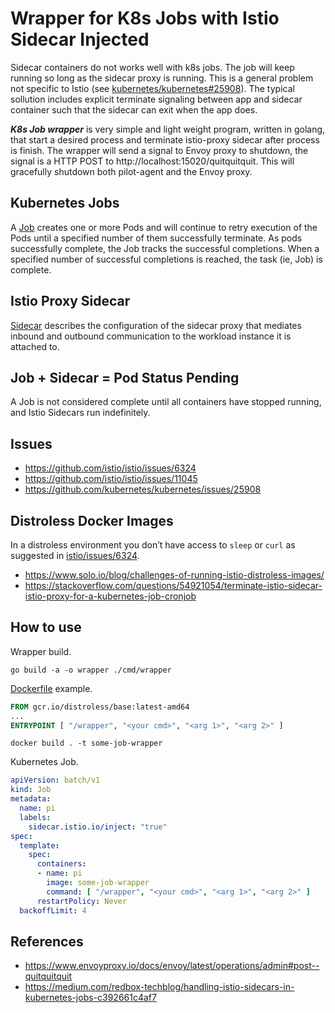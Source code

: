 # Wrapper for K8s Jobs with Istio Sidecar Injected

Sidecar containers do not works well with k8s jobs. The job will keep running so long as the sidecar proxy is running. This is a general problem not specific to Istio (see [kubernetes/kubernetes#25908](https://github.com/kubernetes/kubernetes/issues/25908)). The typical sollution includes explicit terminate signaling between app and sidecar container such that the sidecar can exit when the app does.

***K8s Job wrapper*** is very simple and light weight program, written in golang, that start a desired process and terminate istio-proxy sidecar after process is finish. The wrapper will send a signal to Envoy proxy to shutdown, the signal is a HTTP POST to http://localhost:15020/quitquitquit. This will gracefully shutdown both pilot-agent and the Envoy proxy.

## Kubernetes Jobs

A [Job](https://kubernetes.io/docs/concepts/workloads/controllers/job/) creates one or more Pods and will continue to retry execution of the Pods until a specified number of them successfully terminate. As pods successfully complete, the Job tracks the successful completions. When a specified number of successful completions is reached, the task (ie, Job) is complete. 

## Istio Proxy Sidecar

[Sidecar](https://istio.io/latest/docs/reference/config/networking/sidecar/) describes the configuration of the sidecar proxy that mediates inbound and outbound communication to the workload instance it is attached to.

## Job + Sidecar = Pod Status Pending

A Job is not considered complete until all containers have stopped running, and Istio Sidecars run indefinitely.

## Issues

* https://github.com/istio/istio/issues/6324
* https://github.com/istio/istio/issues/11045
* https://github.com/kubernetes/kubernetes/issues/25908

## Distroless Docker Images

In a distroless environment you don’t have access to ```sleep``` or ```curl``` as suggested in [istio/issues/6324](https://github.com/istio/istio/issues/6324).

* https://www.solo.io/blog/challenges-of-running-istio-distroless-images/
* https://stackoverflow.com/questions/54921054/terminate-istio-sidecar-istio-proxy-for-a-kubernetes-job-cronjob

## How to use

Wrapper build.
```
go build -a -o wrapper ./cmd/wrapper
```

[Dockerfile](./Dockerfile) example.

```dockerfile
FROM gcr.io/distroless/base:latest-amd64
...
ENTRYPOINT [ "/wrapper", "<your cmd>", "<arg 1>", "<arg 2>" ]
```

```shell
docker build . -t some-job-wrapper
```

Kubernetes Job.

```yaml
apiVersion: batch/v1
kind: Job
metadata:
  name: pi
  labels:
    sidecar.istio.io/inject: "true"
spec:
  template:
    spec:
      containers:
      - name: pi
        image: some-job-wrapper
        command: [ "/wrapper", "<your cmd>", "<arg 1>", "<arg 2>" ]
      restartPolicy: Never
  backoffLimit: 4
```

## References

* https://www.envoyproxy.io/docs/envoy/latest/operations/admin#post--quitquitquit
* https://medium.com/redbox-techblog/handling-istio-sidecars-in-kubernetes-jobs-c392661c4af7

